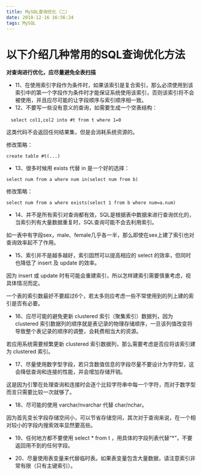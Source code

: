 ```yaml
---
title: MySQL查询优化（二）
date: 2018-12-16 16:56:24
tags: MySQL
---
```

# 以下介绍几种常用的SQL查询优化方法

**对查询进行优化，应尽量避免全表扫描**
- 11、在使用索引字段作为条件时，如果该索引是复合索引，那么必须使用到该索引中的第一个字段作为条件时才能保证系统使用该索引，否则该索引将不会被使用，并且应尽可能的让字段顺序与索引顺序相一致。
- 12、不要写一些没有意义的查询，如需要生成一个空表结构：

```
　select col1,col2 into #t from t where 1=0
```
这类代码不会返回任何结果集，但是会消耗系统资源的。

修改策略：

```
create table #t(...)
```
- 13、很多时候用 exists 代替 in 是一个好的选择：


```
select num from a where num in(select num from b)
```
修改策略：

```
select num from a where exists(select 1 from b where num=a.num)
```
- 14、并不是所有索引对查询都有效，SQL是根据表中数据来进行查询优化的，当索引列有大量数据重复时，SQL查询可能不会去利用索引。

如一表中有字段sex，male、female几乎各一半，那么即使在sex上建了索引也对查询效率起不了作用。

- 15、索引并不是越多越好，索引固然可以提高相应的 select 的效率，但同时也降低了 insert 及 update 的效率。

因为 insert 或 update 时有可能会重建索引，所以怎样建索引需要慎重考虑，视具体情况而定。

一个表的索引数最好不要超过6个，若太多则应考虑一些不常使用到的列上建的索引是否有必要。

- 16、应尽可能的避免更新 clustered 索引（聚集索引）数据列，因为 clustered 索引数据列的顺序就是表记录的物理存储顺序，一旦该列值改变将导致整个表记录的顺序的调整，会耗费相当大的资源。

若应用系统需要频繁更新 clustered 索引数据列，那么需要考虑是否应将该索引建为 clustered 索引。

- 17、尽量使用数字型字段，若只含数值信息的字段尽量不要设计为字符型，这会降低查询和连接的性能，并会增加存储开销。

这是因为引擎在处理查询和连接时会逐个比较字符串中每一个字符，而对于数字型而言只需要比较一次就够了。

- 18、尽可能的使用 varchar/nvarchar 代替 char/nchar。

因为首先变长字段存储空间小，可以节省存储空间，其次对于查询来说，在一个相对较小的字段内搜索效率显然要高些。

- 19、任何地方都不要使用 select * from t ，用具体的字段列表代替“*”，不要返回用不到的任何字段。

- 20、尽量使用表变量来代替临时表。如果表变量包含大量数据，请注意索引非常有限（只有主键索引）。